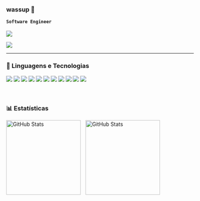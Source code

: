 ### wassup :muscle:

**`Software Engineer`**
<br>
<br>
<a href = "https://www.linkedin.com/in/murilo-freitas-de-souza-67a01b2bb/" > 
    <img src= "https://img.shields.io/badge/linkedin-%230077B5.svg?style=for-the-badge&logo=linkedin&logoColor=white" > 
</a>

<a href = "https://www.instagram.com/murilofsouza_/" > 
    <img src= "https://img.shields.io/badge/Instagram-%23E4405F.svg?style=for-the-badge&logo=Instagram&logoColor=white" > 
</a>

--- 

### 🤖 Linguagens e Tecnologias

<div>
    <img src="https://img.shields.io/badge/html5-%23E34F26.svg?style=for-the-badge&logo=html5&logoColor=white" />
    <img src="https://img.shields.io/badge/css3-%231572B6.svg?style=for-the-badge&logo=css3&logoColor=white" />
    <img src="https://img.shields.io/badge/javascript-%23323330.svg?style=for-the-badge&logo=javascript&logoColor=%23F7DF1E" />
    <img src="https://img.shields.io/badge/node.js-6DA55F?style=for-the-badge&logo=node.js&logoColor=white" />
    <img src="https://img.shields.io/badge/java-%23ED8B00.svg?style=for-the-badge&logo=openjdk&logoColor=white" />
    <img src="https://img.shields.io/badge/c++-%2300599C.svg?style=for-the-badge&logo=c%2B%2B&logoColor=white" />
    <img src="https://img.shields.io/badge/c-%2300599C.svg?style=for-the-badge&logo=c%2B%2B&logoColor=white" />
    <img src="https://img.shields.io/badge/mysql-%2300f.svg?style=for-the-badge&logo=mysql&logoColor=white" />
    <img src ="https://img.shields.io/badge/Adobe%20After%20Effects-9999FF.svg?style=for-the-badge&logo=Adobe%20After%20Effects&logoColor=white" >
    <img src ="https://img.shields.io/badge/adobe%20photoshop-%2331A8FF.svg?style=for-the-badge&logo=adobe%20photoshop&logoColor=white" >
    <img src= "https://img.shields.io/badge/markdown-%23000000.svg?style=for-the-badge&logo=markdown&logoColor=white" >  
</div>
    
<br/>
<br/>

### 📊 Estatísticas

<p>
  <img 
    align="left" 
    alt="GitHub Stats" 
    height="200" 
    style="padding-right: 10px;" 
    src="https://github-readme-stats.vercel.app/api?username=murilofsouzaa&show_icons=true&theme=tokyonight&include_all_commits=true&locale=pt-br" 
  />

<img 
      align="left" 
      alt="GitHub Stats" 
      height="200" 
      src="https://github-readme-stats.vercel.app/api/top-langs/?username=murilofsouzaa&theme=tokyonight&layout=compact&custom_title=Tecnologias&langs_count=9" 
  />

</p>
